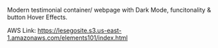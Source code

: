 Modern testimonial container/ webpage with Dark Mode,
funcitonality & button Hover Effects.

AWS Link: https://lesegosite.s3.us-east-1.amazonaws.com/elements101/index.html
